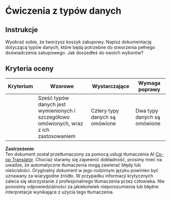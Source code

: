 <!--
CO_OP_TRANSLATOR_METADATA:
{
  "original_hash": "3869244ceda606c4969d8cdd82679867",
  "translation_date": "2025-08-24T12:24:17+00:00",
  "source_file": "2-js-basics/1-data-types/assignment.md",
  "language_code": "pl"
}
-->
# Ćwiczenia z typów danych

## Instrukcje

Wyobraź sobie, że tworzysz koszyk zakupowy. Napisz dokumentację dotyczącą typów danych, które będą potrzebne do stworzenia pełnego doświadczenia zakupowego. Jak doszedłeś do swoich wyborów?

## Kryteria oceny

Kryterium | Wzorowe | Wystarczające | Wymaga poprawy
--- | --- | --- | --- |
||Sześć typów danych jest wymienionych i szczegółowo omówionych, wraz z ich zastosowaniem|Cztery typy danych są omówione|Dwa typy danych są omówione|

**Zastrzeżenie**:  
Ten dokument został przetłumaczony za pomocą usługi tłumaczenia AI [Co-op Translator](https://github.com/Azure/co-op-translator). Chociaż staramy się zapewnić dokładność, prosimy mieć na uwadze, że automatyczne tłumaczenia mogą zawierać błędy lub nieścisłości. Oryginalny dokument w jego rodzimym języku powinien być uznawany za wiarygodne źródło. W przypadku informacji krytycznych zaleca się skorzystanie z profesjonalnego tłumaczenia przez człowieka. Nie ponosimy odpowiedzialności za jakiekolwiek nieporozumienia lub błędne interpretacje wynikające z użycia tego tłumaczenia.